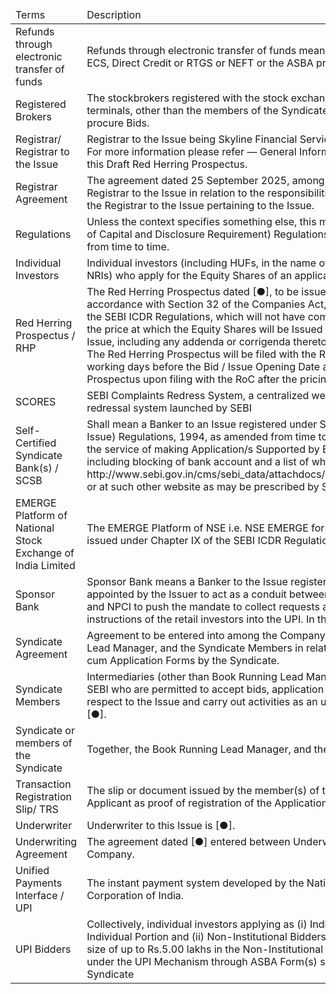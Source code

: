 <table><thead><tr><td>Terms</td><td>Description</td></tr></thead><tbody><tr><td>Refunds through electronic transfer of funds</td><td>Refunds through electronic transfer of funds means refunds through ECS, Direct Credit or RTGS or NEFT or the ASBA process, as applicable</td></tr><tr><td>Registered Brokers</td><td>The stockbrokers registered with the stock exchanges having nationwide terminals, other than the members of the Syndicate and eligible to procure Bids.</td></tr><tr><td>Registrar/ Registrar to the Issue</td><td>Registrar to the Issue being Skyline Financial Services Private Limited. For more information please refer — General Information on page 54 of this Draft Red Herring Prospectus.</td></tr><tr><td>Registrar Agreement</td><td>The agreement dated 25 September 2025, among our Company, the Registrar to the Issue in relation to the responsibilities and obligations of the Registrar to the Issue pertaining to the Issue.</td></tr><tr><td>Regulations</td><td>Unless the context specifies something else, this means the SEBI (Issue of Capital and Disclosure Requirement) Regulations, 2018, as amended from time to time.</td></tr><tr><td>Individual Investors</td><td>Individual investors (including HUFs, in the name of Karta and Eligible NRIs) who apply for the Equity Shares of an application size of two lots.</td></tr><tr><td>Red Herring Prospectus / RHP</td><td>The Red Herring Prospectus dated [●], to be issued by our Company in accordance with Section 32 of the Companies Act, and the provisions of the SEBI ICDR Regulations, which will not have complete particulars of the price at which the Equity Shares will be Issued and the size of the Issue, including any addenda or corrigenda thereto.<br>The Red Herring Prospectus will be filed with the RoC at least three working days before the Bid / Issue Opening Date and will become the Prospectus upon filing with the RoC after the pricing date.</td></tr><tr><td>SCORES</td><td>SEBI Complaints Redress System, a centralized web-based complaints redressal system launched by SEBI</td></tr><tr><td>Self-Certified Syndicate Bank(s) / SCSB</td><td>Shall mean a Banker to an Issue registered under SEBI (Bankers to an Issue) Regulations, 1994, as amended from time to time, and which offer the service of making Application/s Supported by Blocked Amount including blocking of bank account and a list of which is available on http://www.sebi.gov.in/cms/sebi_data/attachdocs/1480483399603.html or at such other website as may be prescribed by SEBI from time to time.</td></tr><tr><td>EMERGE Platform of National Stock Exchange of India Limited</td><td>The EMERGE Platform of NSE i.e. NSE EMERGE for listing equity shares issued under Chapter IX of the SEBI ICDR Regulations.</td></tr><tr><td>Sponsor Bank</td><td>Sponsor Bank means a Banker to the Issue registered with SEBI which is appointed by the Issuer to act as a conduit between the Stock Exchange and NPCI to push the mandate to collect requests and / or payment instructions of the retail investors into the UPI. In this case [●].</td></tr><tr><td>Syndicate Agreement</td><td>Agreement to be entered into among the Company, the Book Running Lead Manager, and the Syndicate Members in relation to collection of Bid cum Application Forms by the Syndicate.</td></tr><tr><td>Syndicate Members</td><td>Intermediaries (other than Book Running Lead Manager) registered with SEBI who are permitted to accept bids, application and place orders with respect to the Issue and carry out activities as an underwriter namely, [●].</td></tr><tr><td>Syndicate or members of the Syndicate</td><td>Together, the Book Running Lead Manager, and the Syndicate Member.</td></tr><tr><td>Transaction Registration Slip/ TRS</td><td>The slip or document issued by the member(s) of the Syndicate to the Applicant as proof of registration of the Application.</td></tr><tr><td>Underwriter</td><td>Underwriter to this Issue is [●].</td></tr><tr><td>Underwriting Agreement</td><td>The agreement dated [●] entered between Underwriter and our Company.</td></tr><tr><td>Unified Payments Interface / UPI</td><td>The instant payment system developed by the National Payments Corporation of India.</td></tr><tr><td>UPI Bidders</td><td>Collectively, individual investors applying as (i) Individual Bidders in the Individual Portion and (ii) Non-Institutional Bidders with an application size of up to Rs.5.00 lakhs in the Non-Institutional Portion, and Bidding under the UPI Mechanism through ASBA Form(s) submitted with Syndicate</td></tr></tbody></table>